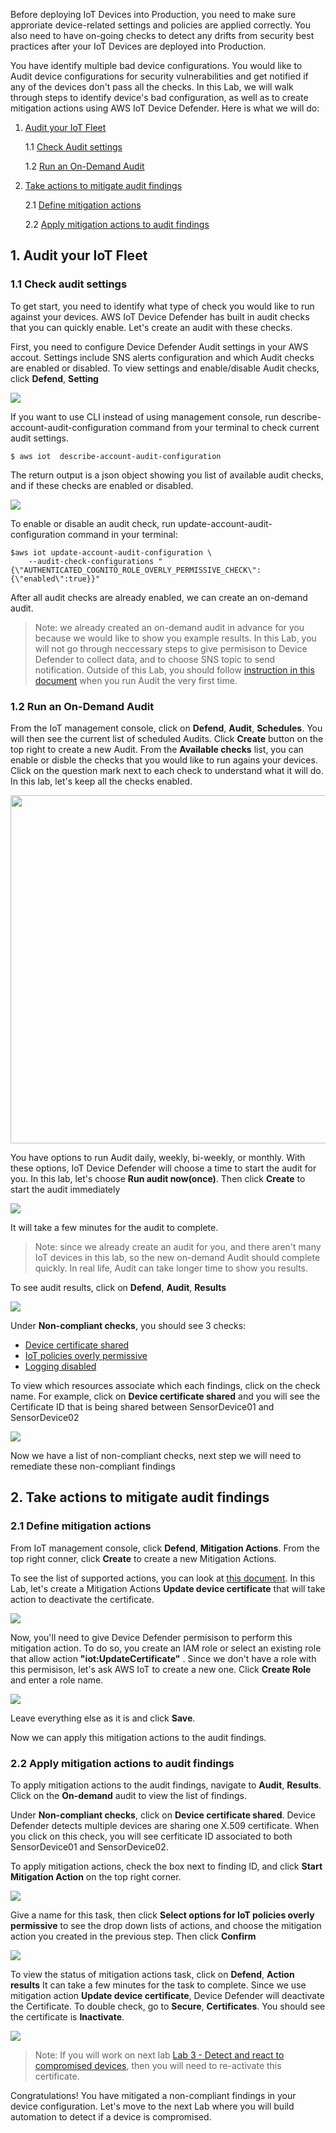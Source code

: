 Before deploying IoT Devices into Production, you need to make sure approriate device-related settings and policies are applied correctly. You also need to have on-going checks to detect any drifts from security best practices after your IoT Devices are deployed into Production. 

You have identify multiple bad device configurations. You would like to Audit device configurations for security vulnerabilities and get notified if any of the devices don't pass all the checks. In this Lab, we will walk through steps to identify device's bad configuration, as well as to create mitigation actions using AWS IoT Device Defender. Here is what we will do:

1. [Audit your IoT Fleet](https://github.com/hongpham/IoT-Security-Workshop/blob/master/Lab%202%20-%20Audit%20your%20IoT%20Fleet/README.md#1-audit-your-iot-fleet)

    1.1 [Check Audit settings](https://github.com/hongpham/IoT-Security-Workshop/blob/master/Lab%202%20-%20Audit%20your%20IoT%20Fleet/README.md#11-check-audit-settings)
    
    1.2 [Run an On-Demand Audit](https://github.com/hongpham/IoT-Security-Workshop/blob/master/Lab%202%20-%20Audit%20your%20IoT%20Fleet/README.md#12-run-an-on-demand-audit)

2. [Take actions to mitigate audit findings](https://github.com/hongpham/IoT-Security-Workshop/blob/master/Lab%202%20-%20Audit%20your%20IoT%20Fleet/README.md#2-take-actions-to-mitigate-audit-findings)

    2.1 [Define mitigation actions](https://github.com/hongpham/IoT-Security-Workshop/blob/master/Lab%202%20-%20Audit%20your%20IoT%20Fleet/README.md#21-define-mitigation-actions)
    
    2.2 [Apply mitigation actions to audit findings](https://github.com/hongpham/IoT-Security-Workshop/blob/master/Lab%202%20-%20Audit%20your%20IoT%20Fleet/README.md#22-apply-mitigation-actions-to-audit-findings)


## 1. Audit your IoT Fleet

### 1.1 Check audit settings

To get start, you need to identify what type of check you would like to run against your devices. AWS IoT Device Defender has built in audit checks that you can quickly enable. Let's create an audit with these checks.

First, you need to configure  Device Defender Audit settings in your AWS accout. Settings include SNS alerts configuration and which Audit checks are enabled or disabled.  To view settings and enable/disable Audit checks, click **Defend**, **Setting**

<img src="../images/enableaudit.png"/>

If you want to use CLI instead of using management console, run describe-account-audit-configuration command from your terminal to check current audit settings.

```
$ aws iot  describe-account-audit-configuration
```

The return output is a json object showing you list of available audit checks, and if these checks are enabled or disabled. 

<img src="../images/auditsetting.png"/>

To enable or disable an audit check, run update-account-audit-configuration command in your terminal:

```
$aws iot update-account-audit-configuration \
    --audit-check-configurations "{\"AUTHENTICATED_COGNITO_ROLE_OVERLY_PERMISSIVE_CHECK\":{\"enabled\":true}}"
```

After all audit checks are already enabled, we can create an on-demand audit.

> Note: we already created an on-demand audit in advance for you because we would like to show you example results. In this Lab, you will not go through neccessary steps to give permisison to Device Defender to collect data, and to choose SNS topic to send notification. Outside of this Lab, you should follow [instruction in this document](https://docs.aws.amazon.com/iot/latest/developerguide/device-defender-HowToProceed.html) when you run Audit the very first time. 

### 1.2 Run an On-Demand Audit

From the IoT management console, click on **Defend**, **Audit**, **Schedules**. You will then see the current list of scheduled Audits. Click **Create** button on the top right to create a new Audit. From the **Available checks** list, you can enable or disble the checks that you would like to run agains your devices. Click on the question mark next to each check to understand what it will do. In this lab, let's keep all the checks enabled.

<img src="../images/Auditlist.png" width="600" height="557"/>

You have options to run Audit daily, weekly, bi-weekly, or monthly. With these options, IoT Device Defender will choose a time to start the audit for you. In this lab, let's choose **Run audit now(once)**. Then click **Create** to start the audit immediately

<img src="../images/Auditschedule.png"/>

It will take a few minutes for the audit to complete.  

> Note: since we already create an audit for you, and there aren't many IoT devices in this lab, so the new on-demand Audit should complete quickly. In real life, Audit can take longer time to show you results. 

To see audit results, click on **Defend**, **Audit**, **Results** 

<img src="../images/checkresult.png"/>

Under **Non-compliant checks**, you should see 3 checks:

- [Device certificate shared](https://docs.aws.amazon.com/iot/latest/developerguide/audit-chk-device-cert-shared.html)
- [IoT policies overly permissive](https://docs.aws.amazon.com/iot/latest/developerguide/audit-chk-iot-policy-permissive.html)
- [Logging disabled](https://docs.aws.amazon.com/iot/latest/developerguide/audit-chk-logging-disabled.html)

To view which resources associate which each findings, click on the check name. For example, click on **Device certificate shared** and you will see the Certificate ID that is being shared between SensorDevice01 and SensorDevice02

<img src="../images/sharedcert.png"/>

Now we have a list of non-compliant checks, next step we will need to remediate these non-compliant findings

## 2. Take actions to mitigate audit findings

### 2.1 Define mitigation actions

From IoT management console, click **Defend**, **Mitigation Actions**. From the top right conner, click **Create** to create a new Mitigation Actions.

To see the list of supported actions, you can look at [this document](https://docs.aws.amazon.com/iot/latest/developerguide/device-defender-mitigation-actions.html). In this Lab, let's create a Mitigation Actions **Update device certificate** that will take action to deactivate the certificate.

<img src="../images/ma-updatedev.png"/>

Now, you'll need to give Device Defender permisison to perform this mitigation action. To do so, you create an IAM role or select an existing role that allow action **"iot:UpdateCertificate"** . Since we don't have a role with this permisison, let's ask AWS IoT to create a new one. Click **Create Role** and enter a role name. 

<img src="../images/ma-permission.png"/>

Leave everything else as it is and click **Save**. 

Now we can apply this mitigation actions to the audit findings.

### 2.2 Apply mitigation actions to audit findings

To apply mitigation actions to the audit findings, navigate to **Audit**, **Results**. Click on the **On-demand** audit to view the list of findings.

Under **Non-compliant checks**, click on **Device certificate shared**. Device Defender detects multiple devices are sharing one X.509 certificate. When you click on this check, you will see cerfiticate ID associated to both SensorDevice01 and SensorDevice02.

To apply mitigation actions, check the box next to finding ID, and click **Start Mitigation Action** on the top right corner.

<img src="../images/startma.png"/>

Give a name for this task, then click **Select options for IoT policies overly permissive** to see the drop down lists of actions, and choose the mitigation action you created in the previous step. Then click **Confirm**

<img src="../images/choosema.png"/>

To view the status of mitigation actions task, click on **Defend**, **Action results** It can take a few minutes for the task to complete. Since we use mitigation action **Update device certificate**, Device Defender will deactivate the Certificate. To double check, go to **Secure**, **Certificates**. You should see the certificate is **Inactivate**.

<img src="../images/inactivecert.png"/>

> Note: If you will work on next lab [Lab 3 - Detect and react to compromised devices](https://github.com/hongpham/IoT-Security-Workshop/tree/master/Lab%203%20-%20Detect%20and%20react%20to%20compromised%20devices), then you will need to re-activate this certificate.

Congratulations! You have mitigated a non-compliant findings in your device configuration. Let's move to the next Lab where you will build automation to detect if a device is compromised.

